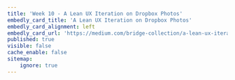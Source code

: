 ```yaml
---
title: 'Week 10 - A Lean UX Iteration on Dropbox Photos'
embedly_card_title: 'A Lean UX Iteration on Dropbox Photos'
embedly_card_alignment: left
embedly_card_url: 'https://medium.com/bridge-collection/a-lean-ux-iteration-on-dropbox-photos-edfa7b245c27#.fdtsczbnj'
published: true
visible: false
cache_enable: false
sitemap:
    ignore: true
---
```

